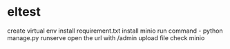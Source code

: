 # eltest
create virtual env
install requirement.txt
install minio
run command - python manage.py runserve
open the url with /admin
upload file
check minio
